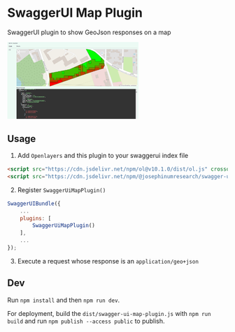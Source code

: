 # SwaggerUI Map Plugin
SwaggerUI plugin to show GeoJson responses on a map

<img src="./example.png" alt="example" width="300">


## Usage

1. Add `Openlayers` and this plugin to your swaggerui index file
```html
<script src="https://cdn.jsdelivr.net/npm/ol@v10.1.0/dist/ol.js" crossorigin></script>
<script src="https://cdn.jsdelivr.net/npm/@josephinumresearch/swagger-ui-map-plugin/dist/swagger-ui-map-plugin.js" crossorigin></script>
```
2. Register `SwaggerUiMapPlugin()`
```javascript
SwaggerUIBundle({
    ...
    plugins: [
        SwaggerUiMapPlugin()
    ],
    ...
});
```
3. Execute a request whose response is an `application/geo+json`


## Dev

Run `npm install` and then `npm run dev`.

For deployment, build the `dist/swagger-ui-map-plugin.js` with `npm run build` and run `npm publish --access public` to publish.